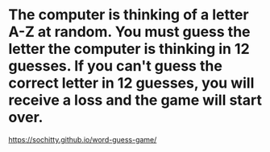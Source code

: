 # The computer is thinking of a letter A-Z at random. You must guess the letter the computer is thinking in 12 guesses. If you can't guess the correct letter in 12 guesses, you will receive a loss and the game will start over.

https://sochitty.github.io/word-guess-game/
